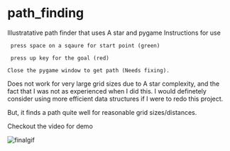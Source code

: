 # path_finding
Illustratative path finder that uses A star and pygame
Instructions for use 
     
     press space on a sqaure for start point (green)
         
     press up key for the goal (red)
                     
    Close the pygame window to get path (Needs fixing).
    
Does not work for very large grid sizes due to A star complexity, and the fact that I was not as experienced when I did this. I would definetely consider using more efficient data structures if I were to redo this project.

But, it finds a path quite well for reasonable grid sizes/distances.


Checkout the video for demo


![finalgif](https://user-images.githubusercontent.com/30048959/155834260-01feccdb-1bde-46dc-b4c9-e865ce988da8.gif)
